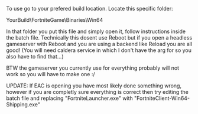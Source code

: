 To use go to your prefered build location. Locate this specific folder: 

YourBuild\FortniteGame\Binaries\Win64

In that folder you put this file and simply open it, follow instructions inside the batch file.
Technically this dosent use Reboot but if you open a headless gameserver with Reboot and you are using a backend like Reload you are all good!        (You will need caldera service in which I don't have the arg for so you also have to find that...)

BTW the gameserver you currently use for everything probably will not work so you will have to make one :/


UPDATE: If EAC is opening you have most likely done something wrong, however if you are completly sure everything is correct then try editing the batch file and replacing "FortniteLauncher.exe" with "FortniteClient-Win64-Shipping.exe"
